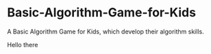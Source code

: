 # Basic-Algorithm-Game-for-Kids
A Basic Algorithm Game for Kids, which develop their algorithm skills. 

Hello there

